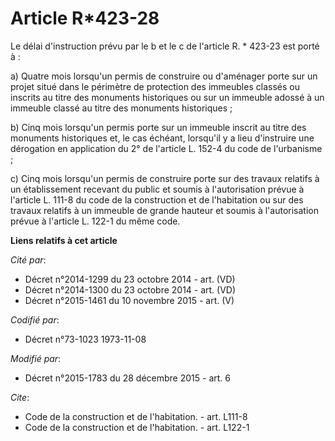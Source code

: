 # Article R*423-28

Le délai d'instruction prévu par le b et le c de l'article R. * 423-23 est porté à : 

a) Quatre mois lorsqu'un permis de construire ou d'aménager porte sur un projet situé dans le périmètre de protection des
immeubles classés ou inscrits au titre des monuments historiques ou sur un immeuble adossé à un immeuble classé au titre des
monuments historiques ; 

b) Cinq mois lorsqu'un permis porte sur un immeuble inscrit au titre des monuments historiques et, le cas échéant, lorsqu'il
y a lieu d'instruire une dérogation en application du 2° de l'article L. 152-4 du code de l'urbanisme ; 

c) Cinq mois lorsqu'un permis de construire porte sur des travaux relatifs à un établissement recevant du public et soumis à
l'autorisation prévue à l'article L. 111-8 du code de la construction et de l'habitation ou sur des travaux relatifs à un
immeuble de grande hauteur et soumis à l'autorisation prévue à l'article L. 122-1 du même code.

**Liens relatifs à cet article**

_Cité par_:

  - Décret n°2014-1299 du 23 octobre 2014 - art. (VD)
  - Décret n°2014-1300 du 23 octobre 2014 - art. (VD)
  - Décret n°2015-1461 du 10 novembre 2015 - art. (V)

_Codifié par_:

  - Décret n°73-1023 1973-11-08

_Modifié par_:

  - Décret n°2015-1783 du 28 décembre 2015 - art. 6

_Cite_:

  - Code de la construction et de l'habitation. - art. L111-8
  - Code de la construction et de l'habitation. - art. L122-1
